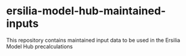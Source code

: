# ersilia-model-hub-maintained-inputs
This repository contains maintained input data to be used in the Ersilia Model Hub precalculations
